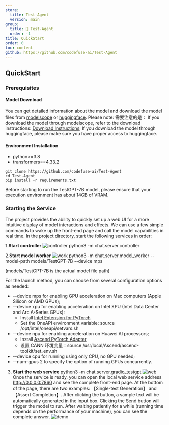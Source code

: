 ```yaml
---
store:
  title: Test-Agent
  version: main
group:
  title: 🌱 Test-Agent
  order: -1
title: QuickStart
order: 0
toc: content
github: https://github.com/codefuse-ai/Test-Agent
---
```


## QuickStart

### Prerequisites

#### Model Download

You can get detailed information about the model and download the model files from [modelscope](https://modelscope.cn/models/codefuse-ai/TestGPT-7B) or [huggingface](https://huggingface.co/codefuse-ai/TestGPT-7B).
Please note:
需要注意的是：
If you download the model through modelscope, refer to the download instructions: [Download Instructions](https://www.modelscope.cn/docs/%E6%A8%A1%E5%9E%8B%E7%9A%84%E4%B8%8B%E8%BD%BD#%E4%BD%BF%E7%94%A8Git%E4%B8%8B%E8%BD%BD%E6%A8%A1%E5%9E%8B);
If you download the model through huggingface, please make sure you have proper access to huggingface.

#### Environment Installation

- python>=3.8
- transformers==4.33.2

```plain
git clone https://github.com/codefuse-ai/Test-Agent
cd Test-Agent
pip install -r requirements.txt
```

Before starting to run the TestGPT-7B model, please ensure that your execution environment has about 14GB of VRAM.

### Starting the Service

The project provides the ability to quickly set up a web UI for a more intuitive display of model interactions and effects. We can use a few simple commands to wake up the front-end page and call the model capabilities in real time. In the project directory, start the following services in order:

1.**Start controller**
![controller](https://github.com/codefuse-ai/Test-Agent/assets/103973989/e68ce187-c9f1-4ce8-9d59-ff9d8348d0ac)
python3 -m chat.server.controller

2.**Start model worker**
![work](https://github.com/codefuse-ai/Test-Agent/assets/103973989/073e4e79-4005-4c98-87f7-0eaa0b2b1e22)
python3 -m chat.server.model_worker --model-path models/TestGPT-7B --device mps

(models/TestGPT-7B is the actual model file path)

For the launch method, you can choose from several configuration options as needed:

- --device mps for enabling GPU acceleration on Mac computers (Apple Silicon or AMD GPUs);
- --device xpu for enabling acceleration on Intel XPU (Intel Data Center and Arc A-Series GPUs):
  - Install [Intel Extension for PyTorch](https://intel.github.io/intel-extension-for-pytorch/xpu/latest/tutorials/installation.html)
  - Set the OneAPI environment variable: source /opt/intel/oneapi/setvars.sh
- --device npu for enabling acceleration on Huawei AI processors;
  - Install [Ascend PyTorch Adapter](https://github.com/Ascend/pytorch)
  - 设置 CANN 环境变量：source /usr/local/Ascend/ascend-toolkit/set_env.sh
- --device cpu for running using only CPU, no GPU needed;
- --num-gpus 2 to specify the option of running GPUs concurrently.

3. **Start the web service**
   python3 -m chat.server.gradio_testgpt
   ![web](https://github.com/codefuse-ai/Test-Agent/assets/103973989/340dae35-573b-4046-a3e8-e87a91453601)
   Once the service is ready, you can open the local web service address http://0.0.0.0:7860 and see the complete front-end page. At the bottom of the page, there are two examples: 【Single-test Generation】 and 【Assert Completion】. After clicking the button, a sample text will be automatically generated in the input box. Clicking the Send button will trigger the model to run. After waiting patiently for a while (running time depends on the performance of your machine), you can see the complete answer.
   ![demo](https://github.com/codefuse-ai/Test-Agent/assets/103973989/fd24274c-729b-4ce7-8763-a083b39300fb)
